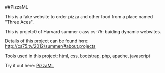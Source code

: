 ##PizzaML

This is a fake website to order pizza and other food from a place named "Three Aces".

This is projetc0 of Harvard summer class cs-75: buiding dynamic webwites.

Details of this project can be found here: http://cs75.tv/2012/summer/#about,projects

Tools used in this project: html, css, bootstrap, php, apache, javascript

Try it out here: [PizzaML](http://sanqingyuan.info/PizzaML/)
